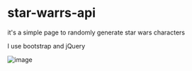 # star-warrs-api

it's a simple page to randomly generate star wars characters

I use bootstrap and jQuery

![image](https://user-images.githubusercontent.com/95240341/145991939-9fe1196e-177a-43f0-85c0-ffc5128f40be.png)
